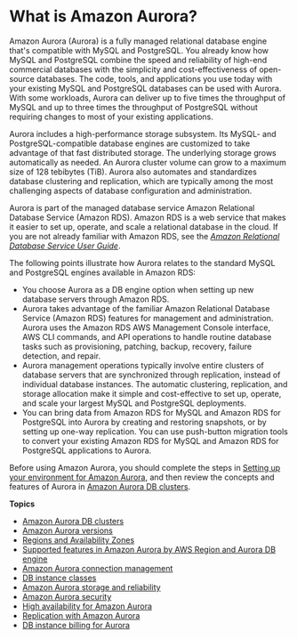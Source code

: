 # What is Amazon Aurora?<a name="CHAP_AuroraOverview"></a>

 Amazon Aurora \(Aurora\) is a fully managed relational database engine that's compatible with MySQL and PostgreSQL\. You already know how MySQL and PostgreSQL combine the speed and reliability of high\-end commercial databases with the simplicity and cost\-effectiveness of open\-source databases\. The code, tools, and applications you use today with your existing MySQL and PostgreSQL databases can be used with Aurora\. With some workloads, Aurora can deliver up to five times the throughput of MySQL and up to three times the throughput of PostgreSQL without requiring changes to most of your existing applications\. 

 Aurora includes a high\-performance storage subsystem\. Its MySQL\- and PostgreSQL\-compatible database engines are customized to take advantage of that fast distributed storage\. The underlying storage grows automatically as needed\. An Aurora cluster volume can grow to a maximum size of 128 tebibytes \(TiB\)\. Aurora also automates and standardizes database clustering and replication, which are typically among the most challenging aspects of database configuration and administration\. 

 Aurora is part of the managed database service Amazon Relational Database Service \(Amazon RDS\)\. Amazon RDS is a web service that makes it easier to set up, operate, and scale a relational database in the cloud\. If you are not already familiar with Amazon RDS, see the [ *Amazon Relational Database Service User Guide*](https://docs.aws.amazon.com/AmazonRDS/latest/UserGuide/Welcome.html)\. 

 The following points illustrate how Aurora relates to the standard MySQL and PostgreSQL engines available in Amazon RDS: 
+  You choose Aurora as a DB engine option when setting up new database servers through Amazon RDS\. 
+  Aurora takes advantage of the familiar Amazon Relational Database Service \(Amazon RDS\) features for management and administration\. Aurora uses the Amazon RDS AWS Management Console interface, AWS CLI commands, and API operations to handle routine database tasks such as provisioning, patching, backup, recovery, failure detection, and repair\. 
+  Aurora management operations typically involve entire clusters of database servers that are synchronized through replication, instead of individual database instances\. The automatic clustering, replication, and storage allocation make it simple and cost\-effective to set up, operate, and scale your largest MySQL and PostgreSQL deployments\. 
+  You can bring data from Amazon RDS for MySQL and Amazon RDS for PostgreSQL into Aurora by creating and restoring snapshots, or by setting up one\-way replication\. You can use push\-button migration tools to convert your existing Amazon RDS for MySQL and Amazon RDS for PostgreSQL applications to Aurora\. 

 Before using Amazon Aurora, you should complete the steps in [Setting up your environment for Amazon Aurora](CHAP_SettingUp_Aurora.md), and then review the concepts and features of Aurora in [Amazon Aurora DB clusters](Aurora.Overview.md)\. 

**Topics**
+ [Amazon Aurora DB clusters](Aurora.Overview.md)
+ [Amazon Aurora versions](Aurora.VersionPolicy.md)
+ [Regions and Availability Zones](Concepts.RegionsAndAvailabilityZones.md)
+ [Supported features in Amazon Aurora by AWS Region and Aurora DB engine](Concepts.AuroraFeaturesRegionsDBEngines.grids.md)
+ [Amazon Aurora connection management](Aurora.Overview.Endpoints.md)
+ [DB instance classes](Concepts.DBInstanceClass.md)
+ [Amazon Aurora storage and reliability](Aurora.Overview.StorageReliability.md)
+ [Amazon Aurora security](Aurora.Overview.Security.md)
+ [High availability for Amazon Aurora](Concepts.AuroraHighAvailability.md)
+ [Replication with Amazon Aurora](Aurora.Replication.md)
+ [DB instance billing for Aurora](User_DBInstanceBilling.md)